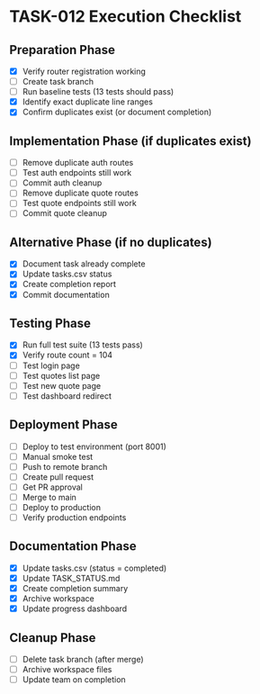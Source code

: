 # TASK-012 Execution Checklist

## Preparation Phase
- [x] Verify router registration working
- [ ] Create task branch
- [ ] Run baseline tests (13 tests should pass)
- [x] Identify exact duplicate line ranges
- [x] Confirm duplicates exist (or document completion)

## Implementation Phase (if duplicates exist)
- [ ] Remove duplicate auth routes
- [ ] Test auth endpoints still work
- [ ] Commit auth cleanup
- [ ] Remove duplicate quote routes
- [ ] Test quote endpoints still work
- [ ] Commit quote cleanup

## Alternative Phase (if no duplicates)
- [x] Document task already complete
- [x] Update tasks.csv status
- [x] Create completion report
- [x] Commit documentation

## Testing Phase
- [x] Run full test suite (13 tests pass)
- [x] Verify route count = 104
- [ ] Test login page
- [ ] Test quotes list page
- [ ] Test new quote page
- [ ] Test dashboard redirect

## Deployment Phase
- [ ] Deploy to test environment (port 8001)
- [ ] Manual smoke test
- [ ] Push to remote branch
- [ ] Create pull request
- [ ] Get PR approval
- [ ] Merge to main
- [ ] Deploy to production
- [ ] Verify production endpoints

## Documentation Phase
- [x] Update tasks.csv (status = completed)
- [x] Update TASK_STATUS.md
- [x] Create completion summary
- [x] Archive workspace
- [x] Update progress dashboard

## Cleanup Phase
- [ ] Delete task branch (after merge)
- [ ] Archive workspace files
- [ ] Update team on completion
